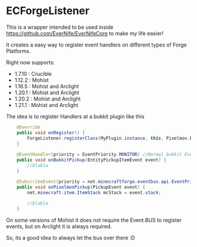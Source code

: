 # ECForgeListener

This is a wrapper intended to be used inside https://github.com/EverNife/EverNifeCore to make my life easier!

It creates a easy way to register event handlers on different types of Forge Platforms.

Right now supports:
- 1.7.10 : Crucible
- 1.12.2 : Mohist
- 1.16.5 : Mohist and Arclight
- 1.20.1 : Mohist and Arclight
- 1.20.2 : Mohist and Arclight
- 1.21.1 : Mohist and Arclight

The idea is to register Handlers at a bukkit plugin like this 

```java
    @Override
    public void onRegister() {
        ForgeListener.registerClass(MyPlugin.instance, this, Pixelmon.EVENT_BUS, MinecraftForge.EVENT_BUS);
    }
    
    @EventHandler(priority = EventPriority.MONITOR) //Normal bukkit Event
    public void onBukkitPickup(EntityPickupItemEvent event) {
        //blabla
    }

    @SubscribeEvent(priority = net.minecraftforge.eventbus.api.EventPriority.LOWEST) //Forge Event Handler
    public void onPixelmonPickup(PickupEvent event) {
        net.minecraft.item.ItemStack mcStack = event.stack;
        
        //blabla
    }
```

On some versions of Mohist it does not require the Event.BUS to register events, but on Arclight it is always required.

So, its a good idea to always let the bus over there :D
